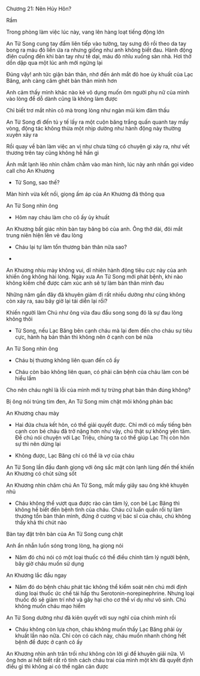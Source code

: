 




Chương 21: Nên Hủy Hôn?

Rầm

Trong phòng làm việc lúc này, vang lên hàng loạt tiếng động lớn


An Tử Song cung tay đấm liên tiếp vào tường, tay sưng đỏ rồi theo da tay bong ra máu đỏ liền ứa ra nhưng giống như anh không biết đau. Hành động điên cuồng đến khi bàn tay như tê dại, máu đỏ nhĩu xuống sàn nhà. Hơi thở dồn dập qua một lúc anh mới ngừng lại

Đúng vậy! anh tức giận bản thân, nhớ đến ánh mắt đỏ hoe ủy khuất của Lạc Băng, anh càng căm ghét bản thân mình hơn

Anh cảm thấy mình khác nào kẻ vô dụng muốn ôm người phụ nữ của mình vào lòng để dỗ dành cũng là không làm được

Chỉ biết trơ mắt nhìn cô mà trong lòng như ngàn mũi kim đâm thấu

An Tử Song đi đến tủ y tế lấy ra một cuộn băng trắng quấn quanh tay mấy vòng, động tác không thừa một nhịp dường như hành động này thường xuyên xảy ra

Rồi quay về bàn làm việc an vị như chưa từng có chuyện gì xảy ra, như vết thương trên tay cũng không hề hấn gì

Ánh mắt lạnh lẽo nhìn chằm chằm vào màn hình, lúc này anh nhấn gọi video call cho An Khương

- Tử Song, sao thế?

Màn hình vừa kết nối, giọng ấm áp của An Khương đã thông qua

An Tử Song nhìn ông

- Hôm nay cháu làm cho cô ấy ủy khuất

An Khương bất giác nhìn bàn tay băng bó của anh. Ông thở dài, đôi mắt trung niên hiện lên vẻ đau lòng

- Cháu lại tự làm tổn thương bản thân nữa sao?

-

An Khương nhíu mày không vui, dĩ nhiên hành động tiêu cực này của anh khiến ông không hài lòng. Ngày xưa An Tử Song mới phát bệnh, khi nào không kiềm chế được cảm xúc anh sẽ tự làm bản thân mình đau

Những năm gần đây đã khuyên giảm đi rất nhiều dường như cũng không còn xảy ra, sau bây giờ lại tái diễn lại rồi?

Khiến người làm Chú như ông vừa đau đầu song song đó là sự đau lòng không thôi

- Tử Song, nếu Lạc Băng bên cạnh cháu mà lại đem đến cho cháu sự tiêu cực, hành hạ bản thân thì không nên ở cạnh con bé nữa

An Tử Song nhìn ông

- Cháu bị thương không liên quan đến cô ấy

- Cháu còn bảo không liên quan, có phải căn bệnh của cháu làm con bé hiểu lầm

Cho nên cháu nghĩ là lỗi của mình mới tự trừng phạt bản thân đúng không?

Bị ông nói trúng tim đen, An Tử Song mím chặt môi không phản bác

An Khương chau mày

- Hai đứa chưa kết hôn, có thể giải quyết được. Chỉ mới có mấy tiếng bên cạnh con bé cháu đã trở nặng hơn như vậy, chú thật sự không yên tâm. Để chú nói chuyện với Lạc Triệu, chúng ta có thể giúp Lạc Thị còn hôn sự thì nên dừng lại

- Không được, Lạc Băng chỉ có thể là vợ của cháu

An Tử Song lần đầu đanh giọng với ông sắc mặt còn lạnh lùng đến thế khiến An Khương có chút sửng sốt

An Khương nhìn chăm chú An Tử Song, mất mấy giây sau ông khẽ khuyên nhủ

- Cháu không thể vượt qua được rào cản tâm lý, con bé Lạc Băng thì không hề biết đến bệnh tình của cháu. Cháu cứ luẩn quẩn rồi tự làm thương tổn bản thân mình, đứng ở cương vị bác sĩ của cháu, chú không thấy khả thi chút nào

Bàn tay đặt trên bàn của An Tử Song cung chặt

Anh ẩn nhẫn luồn sóng trong lòng, hạ giọng nói

- Năm đó chú nói có một loại thuốc có thể điều chỉnh tâm lý người bệnh, bây giờ cháu muốn sử dụng

An Khương lắc đầu ngay

- Năm đó do bệnh cháu phát tác không thể kiểm soát nên chú mới định dùng loại thuốc ức chế tái hấp thu Serotonin-norepinephrine. Nhưng loại thuốc đó sẽ giảm trí nhớ và gây hại cho cơ thể ví dụ như vô sinh. Chú không muốn cháu mạo hiểm

An Tử Song dường như đã kiên quyết với suy nghĩ của chính mình rồi

- Cháu không còn lựa chọn, cháu không muốn thấy Lạc Băng phải ủy khuất lần nào nữa. Chỉ còn có cách này, cháu muốn nhanh chóng hết bệnh để được ở cạnh cô ấy

An Khương nhìn anh trăn trối như không còn lời gì để khuyên giải nữa. Vì ông hơn ai hết biết rất rõ tính cách cháu trai của mình một khi đã quyết định điều gì thì không ai có thể ngăn cản được





